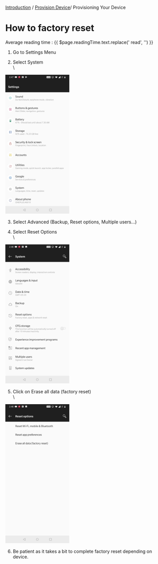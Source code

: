 [Introduction](../index.md) / [Provision Device](./index.md)/ Provisioning Your Device

# How to factory reset
<div class="avg-reading-time" style="margin-top: 0rem;">Average reading time : {{ $page.readingTime.text.replace(' read', '') }}</div>

1. Go to Settings Menu
  
2. Select System\
\
 <img src="../images/fr1.jpg" alt="drawing" width="200"/>
 
3. Select Advanced (Backup, Reset options, Multiple users...)

4. Select Reset Options\
\
 <img src="../images/fr2.jpg" alt="drawing" width="200"/>
 
5. Click on Erase all data (factory reset) \
\
 <img src="../images/fr3.jpg" alt="drawing" width="200"/>
 
6. Be patient as it takes a bit to complete factory reset depending on device.
